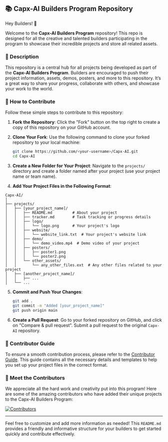 ## 📚 Capx-AI Builders Program Repository

Hey Builders! 👋

Welcome to the **Capx-AI Builders Program** repository! This repo is designed for all the creative and talented builders participating in the program to showcase their incredible projects and store all related assets.

### 🌟 Description

This repository is a central hub for all projects being developed as part of the **Capx-AI Builders Program**. Builders are encouraged to push their project information, assets, demos, posters, and more to this repository. It’s a great way to share your progress, collaborate with others, and showcase your work to the world.

### 🚀 How to Contribute

Follow these simple steps to contribute to this repository:

1. **Fork the Repository**: Click the "Fork" button on the top right to create a copy of this repository on your GitHub account.
   
2. **Clone Your Fork**: Use the following command to clone your forked repository to your local machine:
   ```bash
   git clone https://github.com/<your-username>/Capx-AI.git
   cd Capx-AI
   ```

3. **Create a New Folder for Your Project**: Navigate to the `projects/` directory and create a folder named after your project (use your project name or team name).

4. **Add Your Project Files in the Following Format**:

```
Capx-AI/
│
├── projects/
│   ├── [your_project_name]/
│   │   ├── README.md         # About your project
│   │   ├── tracker.md        # Task tracking or progress details
│   │   ├── logo/
│   │   │   └── logo.png      # Your project's logo
│   │   ├── website/
│   │   │   └── website_link.txt  # Your project's website link
│   │   ├── demo/
│   │   │   └── demo_video.mp4  # Demo video of your project
│   │   ├── posters/
│   │   │   ├── poster1.png
│   │   │   └── poster2.png
│   │   └── other_assets/
│   │       └── any_other_files.ext  # Any other files related to your project
│   ├── [another_project_name]/
│   │   ├── ...
│   └── ...
```

5. **Commit and Push Your Changes**:
   ```bash
   git add .
   git commit -m "Added [your_project_name]"
   git push origin main
   ```

6. **Create a Pull Request**: Go to your forked repository on GitHub, and click on "Compare & pull request". Submit a pull request to the original `Capx-AI` repository.

### 📝 Contributor Guide

To ensure a smooth contribution process, please refer to the [Contributor Guide](./CONTRIBUTOR.md). This guide contains all the necessary details and templates to help you set up your project files in the correct format.

### 👥 Meet the Contributors

We appreciate all the hard work and creativity put into this program! Here are some of the amazing contributors who have added their unique projects to the Capx-AI Builders Program:

[![Contributors](https://contrib.rocks/image?repo=devanshu0605/Capx-ai-1)](https://github.com/devanshu0605/Capx-ai-1)

---

Feel free to customize and add more information as needed! This `README.md` provides a friendly and informative structure for your builders to get started quickly and contribute effectively.
